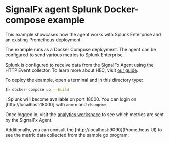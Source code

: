 # SignalFx agent Splunk Docker-compose example

This example showcases how the agent works with Splunk Enterprise and an existing Prometheus deployment.

The example runs as a Docker Compose deployment. The agent can be configured to send various metrics to Splunk Enterprise.

Splunk is configured to receive data from the SignalFx Agent using the HTTP Event collector. To learn more about HEC, visit [our guide](https://dev.splunk.com/enterprise/docs/dataapps/httpeventcollector/).

To deploy the example, open a terminal and in this directory type:
```bash
$> docker-compose up --build
```
:
Splunk will become available on port 18000. You can login on [http://localhost:18000] with `admin` and `changeme`.

Once logged in, visit the [analytics workspace](http://localhost:18000/en-US/app/search/analytics_workspace) to see which metrics are sent by the SignalFx Agent.

Additionally, you can consult the [http://localhost:9090](Prometheus UI) to see the metric data collected from the sample go program.